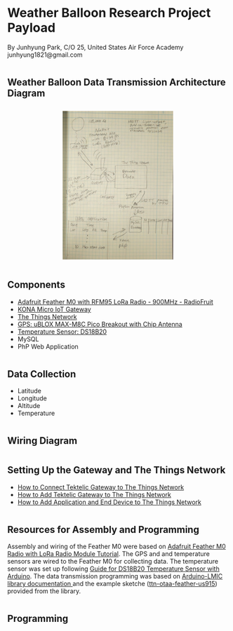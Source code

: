 # Weather Balloon Research Project Payload

<div id="author">
    By Junhyung Park, C/O 25, United States Air Force Academy
</div>

<div>
    junhyung1821@gmail.com
</div>

<h2 id="subtitle" style="margin-top:2em">
    Weather Balloon Data Transmission Architecture Diagram
</h2>

<div id="architecture_pic" style="text-align:center; margin-top:2em">
    <img src="./Documentations/Data_Transmission_Architecture.jpg" width="50%"/> <br>
</div>

<h2 id="subtitle" style="margin-top:2em">
    Components
</h2>

<ul>
    <li> 
        <a href="https://www.adafruit.com/product/3178">Adafruit Feather M0 with RFM95 LoRa Radio - 900MHz - RadioFruit</a>
    </li>
    <li>
        <a href="https://tektelic.com/catalog/  kona-micro-lorawan-gateway">KONA Micro IoT Gateway</a>
    </li>
    <li>
        <a href="https://www.thethingsnetwork.org/">The Things Network</a>
    </li>
    <li>
        <a href="https://store.uputronics.com/index.php?route=product/product&product_id=72">GPS: uBLOX MAX-M8C Pico Breakout with Chip Antenna</a>
    </li>
    <li>
        <a href="https://components101.com/sensors/ds18b20-temperature-sensor   ">Temperature Sensor: DS18B20</a>
    </li>
    <li>MySQL</li>
    <li>PhP Web Application</li>
</ul>

<h2 id="subtitle" style="margin-top:2em">
    Data Collection
</h2>

<ul>
    <li>Latitude</li>
    <li>Longitude</li>
    <li>Altitude</li>
    <li>Temperature</li>
</ul>

<h2 id="subtitle" style="margin-top:2em">
    Wiring Diagram
</h2>

<h2 id="subtitle" style="margin-top:2em">
    Setting Up the Gateway and The Things Network
</h2>

<ul>
    <li> 
        <a href="./Documentations/Connect_Tektelic_gateway_to_TTN_Park.pdf">How to Connect Tektelic Gateway to The Things Network</a>
    </li>
    <li> 
        <a href="./Documentations/Add_Tektelic_gateway_to_TTN_Park.pdf">How to Add Tektelic Gateway to The Things Network</a>
    </li>
    <li> 
        <a href="./Documentations/Add_application_and_end_device_to_TTN_Park.pdf">How to Add Application and End Device to The Things Network</a>
    </li>
</ul>

<h2 id="subtitle" style="margin-top:2em">
    Resources for Assembly and Programming
</h2>

<div>
     Assembly and wiring of the Feather M0 were based on  <a href="https://learn.adafruit.com/adafruit-feather-m0-radio-with-lora-radio-module/assembly">Adafruit Feather M0 Radio with LoRa Radio Module Tutorial</a>. The GPS and and temperature sensors are wired to the Feather M0 for collecting data. The temperature sensor was set up following <a href="https://randomnerdtutorials.com/guide-for-ds18b20-temperature-sensor-with-arduino/"> Guide for DS18B20 Temperature Sensor with Arduino</a>. The data transmission programming was based on <a href="https://github.com/oktavianabd/arduino-lmic"> Arduino-LMIC library documentation </a> and the example sketche (<a href="https://github.com/oktavianabd/arduino-lmic/blob/master/examples/ttn-otaa-feather-us915-dht22/ttn-otaa-feather-us915-dht22.ino">ttn-otaa-feather-us915</a>) provided from the library.
</div>

<h2 id="subtitle" style="margin-top:2em">
    Programming
</h2>